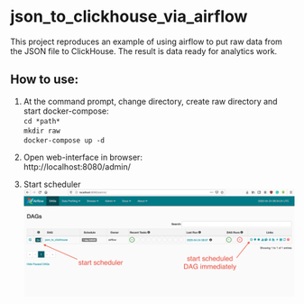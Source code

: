 # json_to_clickhouse_via_airflow
This project reproduces an example of using airflow to put raw data from the JSON file to ClickHouse. The result is data ready for analytics work.

## How to use:
1. At the command prompt, change directory, create raw directory and start docker-compose:  
`cd *path*`  
`mkdir raw`  
`docker-compose up -d`  

2. Open web-interface in browser:  
http://localhost:8080/admin/  

3. Start scheduler  
![start_scheduler](https://github.com/danisvaliev001/json_to_clickhouse_via_airflow/blob/master/readme01.png)  
